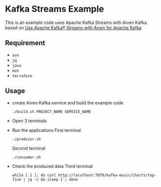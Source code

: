 # Kafka Streams Example

This is an example code uses Apache Kafka Streams with Aiven Kafka based on
[Use Apache Kafka® Streams with Aiven for Apache Kafka](https://docs.aiven.io/docs/products/kafka/howto/kafka-streams-with-aiven-for-kafka.html)

## Requirement

- `avn`
- `jq`
- `java`
- `mvn`
- `terraform`

## Usage

- create Aiven Kafka service and build the example code
  
  ```./build.sh PROJECT_NAME SERVICE_NAME```

- Open 3 terminals

- Run the applications
  First terminal
  
  ```./producer.sh```

  Second terminal
  
  ```./consumer.sh```

- Check the produced data
  Third terminal

  ```while [ 1 ]; do curl http://localhost:7070/kafka-music/charts/top-five | jq -c && sleep 1`; done```